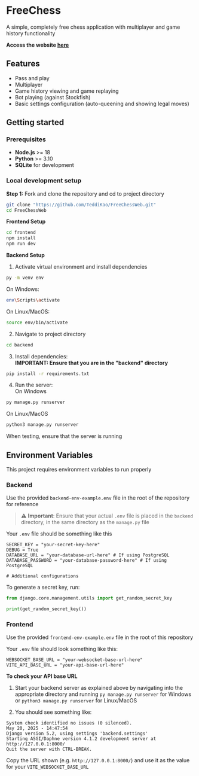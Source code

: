 # FreeChess #

A simple, completely free chess application with multiplayer and game history functionality

**Access the website [here](https://free-chess.vercel.app)**

## Features ##

- Pass and play 
- Multiplayer 
- Game history viewing and game replaying
- Bot playing (against Stockfish)
- Basic settings configuration (auto-queening and showing legal moves)

## Getting started ##

### Prerequisites ###

- **Node.js** >= 18
- **Python** >= 3.10
- **SQLite** for development

### Local development setup ###

**Step 1:** Fork and clone the repository and cd to project directory
```bash
git clone "https://github.com/TeddiKao/FreeChessWeb.git"
cd FreeChessWeb
```

**Frontend Setup**
```bash
cd frontend
npm install
npm run dev
```

**Backend Setup**
1. Activate virtual environment and install dependencies
```bash
py -m venv env
```

On Windows:
```bash
env\Scripts\activate
```

On Linux/MacOS:
```bash
source env/bin/activate
```

2. Navigate to project directory  
```bash
cd backend
```

3. Install dependencies:  
**IMPORTANT: Ensure that you are in the "backend" directory**
```bash
pip install -r requirements.txt
```

4. Run the server:  
On Windows
```bash
py manage.py runserver
```

On Linux/MacOS
```bash
python3 manage.py runserver
```

When testing, ensure that the server is running

## Environment Variables ##
This project requires environment variables to run properly

### Backend ###
Use the provided `backend-env-example.env` file in the root of the repository for reference

> ⚠️ **Important**: Ensure that your actual `.env` file is placed in the `backend` directory, in the same directory as the `manage.py` file

Your `.env` file should be something like this

```env
SECRET_KEY = "your-secret-key-here"
DEBUG = True
DATABASE_URL = "your-database-url-here" # If using PostgreSQL
DATABASE_PASSWORD = "your-database-password-here" # If using PostgreSQL

# Additional configurations
```

To generate a secret key, run:
```python
from django.core.management.utils import get_random_secret_key

print(get_random_secret_key())
```

### Frontend ###
Use the provided `frontend-env-example.env` file in the root of this repository 

Your `.env` file should look something like this:
```env
WEBSOCKET_BASE_URL = "your-websocket-base-url-here"
VITE_API_BASE_URL = "your-api-base-url-here"
```

**To check your API base URL** 

1. Start your backend server as explained above by navigating into the appropriate directory and running `py manage.py runserver` for Windows or `python3 manage.py runserver` for Linux/MacOS

2. You should see something like:
```
System check identified no issues (0 silenced).
May 20, 2025 - 14:47:54
Django version 5.2, using settings 'backend.settings'
Starting ASGI/Daphne version 4.1.2 development server at http://127.0.0.1:8000/
Quit the server with CTRL-BREAK.
```

Copy the URL shown (e.g. `http://127.0.0.1:8000/`) and use it as the value for your `VITE_WEBSOCKET_BASE_URL`